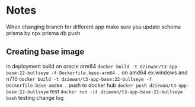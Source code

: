 # Notes

When changing branch for different app make sure you update schema prisma by npx prisma db push

## Creating base image
in deployment 
build on oracle arm64 ``docker build -t dziewan/t3-app-base:22-bullseye -f Dockerfile.base-arm64 .``
on amd64 ex.windows and n710 ``docker build -t dziewan/t3-app-base:22-bullseye -f Dockerfile.base-amd64 .``
push to docker hub ``docker push dziewan/t3-app-base:22-bullseye``
test ``docker run -it dziewan/t3-app-base:22-bullseye bash``
testing change log